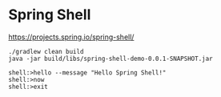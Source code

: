 # Spring Shell

https://projects.spring.io/spring-shell/

```
./gradlew clean build
java -jar build/libs/spring-shell-demo-0.0.1-SNAPSHOT.jar

shell:>hello --message "Hello Spring Shell!"
shell:>now
shell:>exit
```

